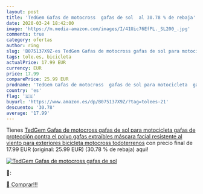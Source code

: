 ```yaml
---
layout: post
title: 'TedGem Gafas de motocross  gafas de sol  al 30.78 % de rebaja'
date: 2020-03-24 18:42:00
image: 'https://m.media-amazon.com/images/I/41Uic76EfPL._SL200_.jpg'
comments: true
category: ofertas
author: ring
slug: 'B075137X9Z-es TedGem Gafas de motocross gafas de sol para motocicleta...'
tags: tole.es, bicicleta
actualPrice: 17.99 EUR
currency: EUR
price: 17.99
comparePrice: 25.99 EUR
prodname: 'TedGem Gafas de motocross  gafas de sol para motocicleta  gafas de protección contra el polvo  gafas extraíbles  máscara facial resistente al viento para exteriores  bicicleta  motocross  todoterrenos'
country: 'es'
flag: '🇪🇸'
buyurl: 'https://www.amazon.es/dp/B075137X9Z/?tag=tolees-21'
descuento: '30.78'
average: '17.99'
---
```


Tienes [TedGem Gafas de motocross  gafas de sol para motocicleta  gafas de protección contra el polvo  gafas extraíbles  máscara facial resistente al viento para exteriores  bicicleta  motocross  todoterrenos](https://www.amazon.es/dp/B075137X9Z/?tag=tolees-21) con precio final de  17.99 EUR (original: 25.99 EUR) (30.78 %  de rebaja) aqui!

[![TedGem Gafas de motocross  gafas de sol ](https://m.media-amazon.com/images/I/41Uic76EfPL._SL200_.jpg)](https://www.amazon.es/dp/B075137X9Z/?tag=tolees-21)

🔎:


[🛒 Comprar!!!](https://www.amazon.es/dp/B075137X9Z/?tag=tolees-21)
